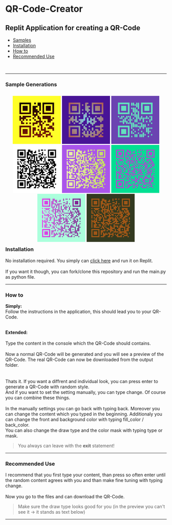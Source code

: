 # QR-Code-Creator
Replit Application for creating a QR-Code
---

- [Samples](#Sample-Generations)
- [Installation](#Installation)
- [How to](#How-to)
- [Recommended Use](#Recommended-Use)

<br>

---

### Sample Generations

<div style="float:left;margin:10px" align=center>
<img src="./img/img_01.png" width=150px></img>
<img src="./img/img_02.png" width=150px></img>
<img src="./img/img_03.png" width=150px></img>
<img src="./img/img_04.png" width=150px></img>
<img src="./img/img_05.png" width=150px></img>
<img src="./img/img_06.png" width=150px></img>
<img src="./img/img_07.png" width=150px></img>
<img src="./img/img_08.png" width=150px></img>
</div>

---

### Installation

No installation required. You simply can [click here](https://replit.com/@xXAIbotXx/QR-Code-Creator?v=1) and run it on Replit.
<br><br>
If you want it though, you can fork/clone this repository and run the main.py as python file.


---

### How to

**Simply:**<br>
Follow the instructions in the application, this should lead you to your QR-Code.
<br><br>

**Extended:**<br>
<br>
Type the content in the console which the QR-Code should contains.<br>
<br>
Now a normal QR-Code will be generated and you will see a preview of the QR-Code. The real QR-Code can now be downloaded from the output folder.<br>
<br> 
<br>
Thats it. If you want a diffrent and individual look, you can press enter to generate a QR-Code with random style.<br>
And if you want to set the setting manually, you can type change. Of course you can combine these things.<br>
<br>
In the manually settings you can go back with typing back. Moreover you can change the content which you typed in the beginning. Additionaly you can change the front and background color with typing fill_color / back_color.<br>
You can also change the draw type and the color mask with typing type or mask.


> You always can leave with the **exit** statement!


---

### Recommended Use

I recommend that you first type your content, than press so often enter until the random content agrees with you and than make fine tuning with typing change.<br>
<br>
Now you go to the files and can download the QR-Code.  


> Make sure the draw type looks good for you (in the preview you can't see it -> it stands as text below)

---

